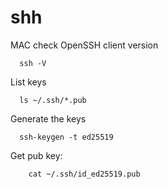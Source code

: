 # shh
MAC
  check OpenSSH client version
  ```
    ssh -V 
  ```  
  List keys
  ```
    ls ~/.ssh/*.pub
  ```
  Generate the keys
  ```
    ssh-keygen -t ed25519
  ```
  
  Get pub key:
  ```
      cat ~/.ssh/id_ed25519.pub 
  ```
